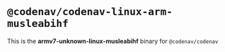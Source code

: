 # `@codenav/codenav-linux-arm-musleabihf`

This is the **armv7-unknown-linux-musleabihf** binary for `@codenav/codenav`
